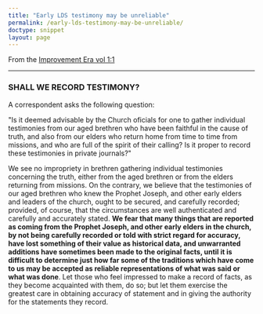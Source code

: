 ```yaml
---
title: "Early LDS testimony may be unreliable"
permalink: /early-lds-testimony-may-be-unreliable/
doctype: snippet
layout: page
---
```


From the [Improvement Era vol 1:1](https://books.google.com/books?id=UJ_tAAAAMAAJ&pg=PA372&lpg=PA372&dq=%22shall+we+record+testimony%22+%22accuracy%22+%22a+correspondent%22&source=bl&ots=_JXrlL4SQ8&sig=DYas-7v3CcymgPJ6xPkgt_nPaYI&hl=en&sa=X&ved=2ahUKEwjcuMaSspDdAhVC7FMKHchyBcYQ6AEwAHoECAAQAQ#v=onepage&q=%22unwarranted%20additions%20have%20sometimes%20been%20made%20to%20the%20original%20facts%22&f=false)

---

### SHALL WE RECORD TESTIMONY?

A correspondent asks the following question:

"Is it deemed advisable by the Church oficials for one to gather individual testimonies from our aged brethren who have been faithful in the cause of truth, and also from our elders who return home from time to time from missions, and who are full of the spirit of their calling?  Is it proper to record these testimonies in private journals?"

We see no impropriety in brethren gathering individual testimonies concerning the truth, either from the aged brethren or from the elders returning from missions. On the contrary, we believe that the testimonies of our aged brethren who knew the Prophet Joseph, and other early elders and leaders of the church, ought to be secured, and carefully recorded; provided, of course, that the circumstances are well authenticated and carefully and accurately stated.  **We fear that many things that are reported as coming from the Prophet Joseph, and other early elders in the church, by not being carefully recorded or told with strict regard for accuracy, have lost something of their value as historical data, and unwarranted additions have sometimes been made to the original facts, until it is difficult to determine just how far some of the traditions which have come to us may be accepted as reliable representations of what was said or what was done**.  Let those who feel impressed to make a record of facts, as they become acquainted with them, do so; but let them exercise the greatest care in obtaining accuracy of statement and in giving the authority for the statements they record.
